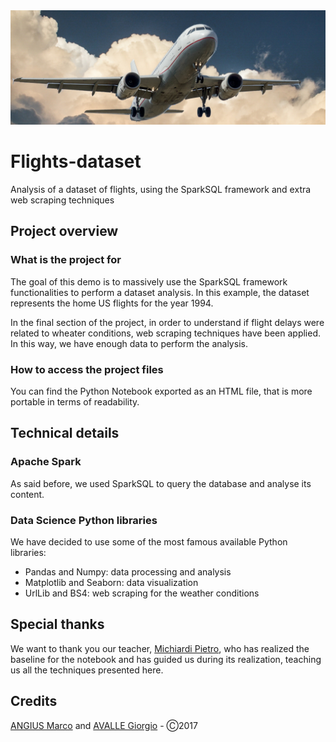 <img src="cover.jpg" />

# Flights-dataset
Analysis of a dataset of flights, using the SparkSQL framework and extra web scraping techniques

## Project overview
### What is the project for
The goal of this demo is to massively use the SparkSQL framework functionalities to perform a dataset analysis. In this example, the dataset represents the home US flights for the year 1994.

In the final section of the project, in order to understand if flight delays were related to wheater conditions, web scraping techniques have been applied. In this way, we have enough data to perform the analysis.

### How to access the project files
You can find the Python Notebook exported as an HTML file, that is more portable in terms of readability.

## Technical details
### Apache Spark
As said before, we used SparkSQL to query the database and analyse its content.

### Data Science Python libraries
We have decided to use some of the most famous available Python libraries:
- Pandas and Numpy: data processing and analysis
- Matplotlib and Seaborn: data visualization
- UrlLib and BS4: web scraping for the weather conditions

## Special thanks
We want to thank you our teacher, <a href="https://github.com/michiard" target="_blank">Michiardi Pietro</a>, who has realized the baseline for the notebook and has guided us during its realization, teaching us all the techniques presented here.

## Credits
<a href="https://github.com/MrAngius" target="_blank">ANGIUS Marco</a> and <a href="https://github.com/gavalle94" target="_blank">AVALLE Giorgio</a> - Ⓒ2017
